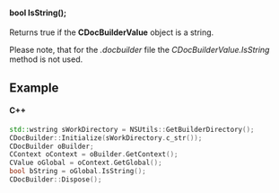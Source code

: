 #### bool IsString();

Returns true if the **CDocBuilderValue** object is a string.

Please note, that for the *.docbuilder* file the *CDocBuilderValue.IsString* method is not used.

## Example

#### C++

```c++
std::wstring sWorkDirectory = NSUtils::GetBuilderDirectory();
CDocBuilder::Initialize(sWorkDirectory.c_str());
CDocBuilder oBuilder;
CContext oContext = oBuilder.GetContext();
CValue oGlobal = oContext.GetGlobal();
bool bString = oGlobal.IsString();
CDocBuilder::Dispose();
```

